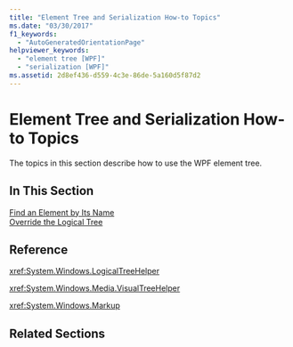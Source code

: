 ```yaml
---
title: "Element Tree and Serialization How-to Topics"
ms.date: "03/30/2017"
f1_keywords: 
  - "AutoGeneratedOrientationPage"
helpviewer_keywords: 
  - "element tree [WPF]"
  - "serialization [WPF]"
ms.assetid: 2d8ef436-d559-4c3e-86de-5a160d5f87d2
---
```

# Element Tree and Serialization How-to Topics
The topics in this section describe how to use the WPF element tree.  
  
## In This Section  
 [Find an Element by Its Name](how-to-find-an-element-by-its-name.md)  
 [Override the Logical Tree](how-to-override-the-logical-tree.md)  
  
## Reference  
 <xref:System.Windows.LogicalTreeHelper>  
  
 <xref:System.Windows.Media.VisualTreeHelper>  
  
 <xref:System.Windows.Markup>  
  
## Related Sections
